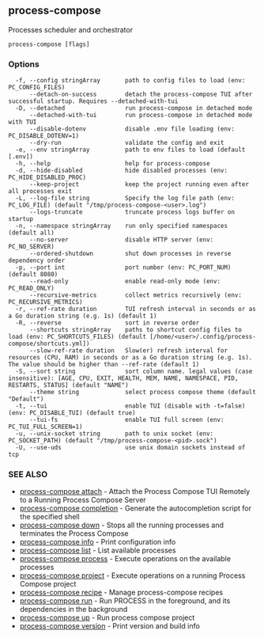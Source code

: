 ## process-compose

Processes scheduler and orchestrator

```
process-compose [flags]
```

### Options

```
  -f, --config stringArray       path to config files to load (env: PC_CONFIG_FILES)
      --detach-on-success        detach the process-compose TUI after successful startup. Requires --detached-with-tui
  -D, --detached                 run process-compose in detached mode
      --detached-with-tui        run process-compose in detached mode with TUI
      --disable-dotenv           disable .env file loading (env: PC_DISABLE_DOTENV=1)
      --dry-run                  validate the config and exit
  -e, --env stringArray          path to env files to load (default [.env])
  -h, --help                     help for process-compose
  -d, --hide-disabled            hide disabled processes (env: PC_HIDE_DISABLED_PROC)
      --keep-project             keep the project running even after all processes exit
  -L, --log-file string          Specify the log file path (env: PC_LOG_FILE) (default "/tmp/process-compose-<user>.log")
      --logs-truncate            truncate process logs buffer on startup
  -n, --namespace stringArray    run only specified namespaces (default all)
      --no-server                disable HTTP server (env: PC_NO_SERVER)
      --ordered-shutdown         shut down processes in reverse dependency order
  -p, --port int                 port number (env: PC_PORT_NUM) (default 8080)
      --read-only                enable read-only mode (env: PC_READ_ONLY)
      --recursive-metrics        collect metrics recursively (env: PC_RECURSIVE_METRICS)
  -r, --ref-rate duration        TUI refresh interval in seconds or as a Go duration string (e.g. 1s) (default 1)
  -R, --reverse                  sort in reverse order
      --shortcuts stringArray    paths to shortcut config files to load (env: PC_SHORTCUTS_FILES) (default [/home/<user>/.config/process-compose/shortcuts.yml])
      --slow-ref-rate duration   Slow(er) refresh interval for resources (CPU, RAM) in seconds or as a Go duration string (e.g. 1s). The value should be higher than --ref-rate (default 1)
  -S, --sort string              sort column name. legal values (case insensitive): [AGE, CPU, EXIT, HEALTH, MEM, NAME, NAMESPACE, PID, RESTARTS, STATUS] (default "NAME")
      --theme string             select process compose theme (default "Default")
  -t, --tui                      enable TUI (disable with -t=false) (env: PC_DISABLE_TUI) (default true)
      --tui-fs                   enable TUI full screen (env: PC_TUI_FULL_SCREEN=1)
  -u, --unix-socket string       path to unix socket (env: PC_SOCKET_PATH) (default "/tmp/process-compose-<pid>.sock")
  -U, --use-uds                  use unix domain sockets instead of tcp
```

### SEE ALSO

* [process-compose attach](process-compose_attach.md)	 - Attach the Process Compose TUI Remotely to a Running Process Compose Server
* [process-compose completion](process-compose_completion.md)	 - Generate the autocompletion script for the specified shell
* [process-compose down](process-compose_down.md)	 - Stops all the running processes and terminates the Process Compose
* [process-compose info](process-compose_info.md)	 - Print configuration info
* [process-compose list](process-compose_list.md)	 - List available processes
* [process-compose process](process-compose_process.md)	 - Execute operations on the available processes
* [process-compose project](process-compose_project.md)	 - Execute operations on a running Process Compose project
* [process-compose recipe](process-compose_recipe.md)	 - Manage process-compose recipes
* [process-compose run](process-compose_run.md)	 - Run PROCESS in the foreground, and its dependencies in the background
* [process-compose up](process-compose_up.md)	 - Run process compose project
* [process-compose version](process-compose_version.md)	 - Print version and build info

